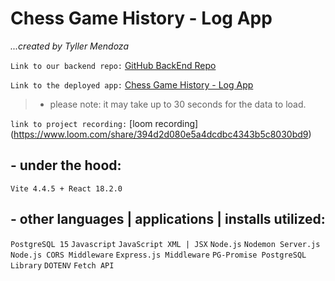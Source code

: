 # Chess Game History - Log App
*...created by Tyller Mendoza*

`Link to our backend repo:`
[GitHub BackEnd Repo](https://github.com/tsunami-dev/portfolio_1_backend-) 

`Link to the deployed app:`
[Chess Game History - Log App](https://grand-tiramisu-47beb4.netlify.app)
> - please note: it may take up to 30 seconds for the data to load.

`link to project recording:`
[loom recording] (https://www.loom.com/share/394d2d080e5a4dcdbc4343b5c8030bd9)


## - under the hood:
`Vite 4.4.5 + React 18.2.0`

  

## - other languages | applications | installs utilized:
`PostgreSQL 15`
`Javascript`
`JavaScript XML | JSX`
`Node.js`
`Nodemon Server.js`
`Node.js CORS Middleware`
`Express.js Middleware`
`PG-Promise PostgreSQL Library`
`DOTENV`
`Fetch API`